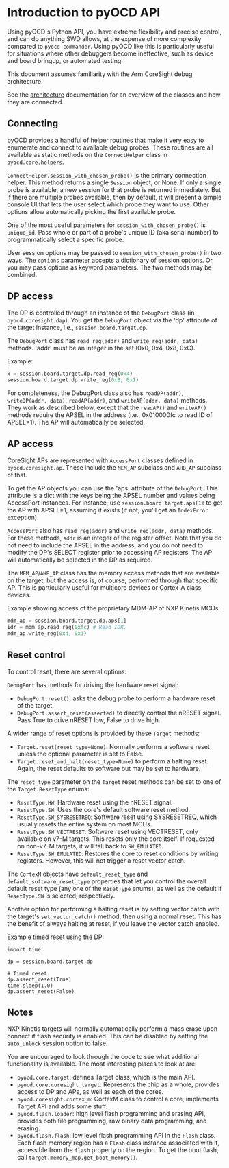 Introduction to pyOCD API
=========================

Using pyOCD's Python API, you have extreme flexibility and precise control, and can do anything
SWD allows, at the expense of more complexity compared to `pyocd commander`. Using pyOCD like this is
particularly useful for situations where other debuggers become ineffective, such as device and
board bringup, or automated testing.

This document assumes familiarity with the Arm CoreSight debug architecture.

See the [architecture](ARCHITECTURE.md) documentation for an overview of the classes and how
they are connected.

## Connecting

pyOCD provides a handful of helper routines that make it very easy to enumerate and connect to
available debug probes. These routines are all available as static methods on the `ConnectHelper`
class in `pyocd.core.helpers`.

`ConnectHelper.session_with_chosen_probe()` is the primary connection helper. This method returns
a single `Session` object, or None. If only a single probe is available, a new session for that
probe is returned immediately. But if there are multiple probes available, then by default, it will
present a simple console UI that lets the user select which probe they want to use. Other options
allow automatically picking the first available probe.

One of the most useful parameters for `session_with_chosen_probe()` is `unique_id`. Pass whole or
part of a probe's unique ID (aka serial number) to programmatically select a specific probe.

User session options may be passed to `session_with_chosen_probe()` in two ways. The `options`
parameter accepts a dictionary of session options. Or, you may pass options as keyword parameters.
The two methods may be combined.


## DP access

The DP is controlled through an instance of the `DebugPort` class (in `pyocd.coresight.dap`). You
get the `DebugPort` object via the 'dp' attribute of the target instance, i.e., `session.board.target.dp`.

The `DebugPort` class has `read_reg(addr)` and `write_reg(addr, data)` methods. 'addr' must be an
integer in the set (0x0, 0x4, 0x8, 0xC).

Example:
```py
x = session.board.target.dp.read_reg(0x4)
session.board.target.dp.write_reg(0x8, 0x1)
```

For completeness, the DebugPort class also has `readDP(addr)`, `writeDP(addr, data)`, `readAP(addr)`, and
`writeAP(addr, data)` methods. They work as described below, except that the `readAP()` and `writeAP()` methods
require the APSEL in the address (i.e., 0x010000fc to read ID of APSEL=1). The AP will automatically be
selected.


## AP access

CoreSight APs are represented with `AccessPort` classes defined in `pyocd.coresight.ap`. These include
the `MEM_AP` subclass and `AHB_AP` subclass of that.

To get the AP objects you can use the 'aps' attribute of the `DebugPort`. This attribute is a dict
with the keys being the APSEL number and values being AccessPort instances. For instance, use
`session.board.target.aps[1]` to get the AP with APSEL=1, assuming it exists (if not, you'll get an
`IndexError` exception).

`AccessPort` also has `read_reg(addr)` and `write_reg(addr, data)` methods. For these methods, `addr` is
an integer of the register offset. Note that you do not need to include the APSEL in the address, and
you do not need to modify the DP's SELECT register prior to accessing AP registers. The AP will
automatically be selected in the DP as required.

The `MEM_AP`/`AHB_AP` class has the memory access methods that are available on
the target, but the access is, of course, performed through that specific AP. This is particularly
useful for multicore devices or Cortex-A class devices.

Example showing access of the proprietary MDM-AP of NXP Kinetis MCUs:
```py
mdm_ap = session.board.target.dp.aps[1]
idr = mdm_ap.read_reg(0xfc) # Read IDR.
mdm_ap.write_reg(0x4, 0x1)
```


## Reset control

To control reset, there are several options.

`DebugPort` has methods for driving the hardware reset signal:
- `DebugPort.reset()`, asks the debug probe to perform a hardware reset of the target.
- `DebugPort.assert_reset(asserted)` to directly control the nRESET signal. Pass True to drive
  nRESET low, False to drive high.

A wider range of reset options is provided by these `Target` methods:
- `Target.reset(reset_type=None)`. Normally performs a software reset unless the optional parameter
  is set to False.
- `Target.reset_and_halt(reset_type=None)` to perform a halting reset. Again, the reset defaults
  to software but may be set to hardware.

The `reset_type` parameter on the `Target` reset methods can be set to one of the `Target.ResetType`
enums:
- `ResetType.HW`: Hardware reset using the nRESET signal.
- `ResetType.SW`: Uses the core's default software reset method.
- `ResetType.SW_SYSRESETREQ`: Software reset using SYSRESETREQ, which usually resets the entire system
on most MCUs.
- `ResetType.SW_VECTRESET`: Software reset using VECTRESET, only available on v7-M targets. This
resets only the core itself. If requested on non-v7-M targets, it will fall back to `SW_EMULATED`.
- `ResetType.SW_EMULATED`: Restores the core to reset conditions by writing registers. However, this
will not trigger a reset vector catch.

The `CortexM` objects have `default_reset_type` and `default_software_reset_type` properties that
let you control the overall default reset type (any one of the `ResetType` enums), as well as the
default if `ResetType.SW` is selected, respectively.

Another option for performing a halting reset is by setting vector catch with the target's `set_vector_catch()`
method, then using a normal reset. This has the benefit of always halting at reset, if you leave the
vector catch enabled.

Example timed reset using the DP:
```
import time

dp = session.board.target.dp

# Timed reset.
dp.assert_reset(True)
time.sleep(1.0)
dp.assert_reset(False)
```


## Notes

NXP Kinetis targets will normally automatically perform a mass erase upon connect if flash security is
enabled. This can be disabled by setting the `auto_unlock` session option to false.

You are encouraged to look through the code to see what additional functionality is available. The
most interesting places to look at are:

- `pyocd.core.target`: defines Target class, which is the main API.
- `pyocd.core.coresight_target`: Represents the chip as a whole, provides access to DP and APs, as
well as each of the cores.
- `pyocd.coresight.cortex_m`: CortexM class to control a core, implements Target API and adds
some stuff.
- `pyocd.flash.loader`: high level flash programming and erasing API, provides both file programming,
raw binary data programming, and erasing.
- `pyocd.flash.flash`: low level flash programming API in the `Flash` class. Each flash memory region
has a `Flash` class instance associated with it, accessible from the `flash` property on the region.
To get the boot flash, call `target.memory_map.get_boot_memory()`.


